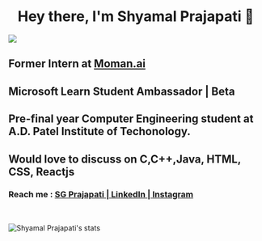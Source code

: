

<h1 align="center"> Hey there, I'm Shyamal Prajapati 👋</h1>
<img src = "https://komarev.com/ghpvc/?username=shyamal2411&color=orange">
<h2><strong>Former Intern at <a target="_blank" href="https://www.moman-ai.me/">Moman.ai</a></strong></h2>
<h2><strong>Microsoft Learn Student Ambassador | Beta</strong></h2>
<h2>Pre-final year Computer Engineering student at A.D. Patel Institute of Techonology.</h2>

<h2>Would love to discuss on <strong>C,C++,Java, HTML, CSS, Reactjs</strong></h2>
<h3>Reach me :  <a target="_blank"href="https://www.sgprajapati.com/" >SG Prajapati | </a> <a target="_blank" href="https://www.linkedin.com/in/sgprajapati/"> LinkedIn | </a> <a target="_blank" href="https://www.instagram.com/shyamal.24/">Instagram</a></h3>
<br>

![Shyamal Prajapati's stats](https://github-readme-stats.vercel.app/api?username=shyamal2411&theme=blueberry&show_icons=true)

